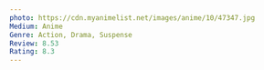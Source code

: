 ```yaml
---
photo: https://cdn.myanimelist.net/images/anime/10/47347.jpg
Medium: Anime
Genre: Action, Drama, Suspense
Review: 8.53
Rating: 8.3
---
```


